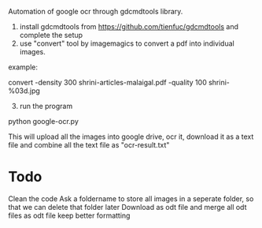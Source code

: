 Automation of google ocr through gdcmdtools library.

1. install gdcmdtools from https://github.com/tienfuc/gdcmdtools and complete the setup
2. use "convert" tool by imagemagics to convert a pdf into individual images.

example:

convert -density 300  shrini-articles-malaigal.pdf -quality 100 shrini-%03d.jpg

3. run the program

python google-ocr.py

This will upload all the images into google drive, ocr it, download it as a text file and combine all the text file as "ocr-result.txt"


Todo
====

Clean the code 
Ask a foldername to store all images in a seperate folder, so that we can delete that folder later
Download as odt file and merge all odt files as odt file keep better formatting
